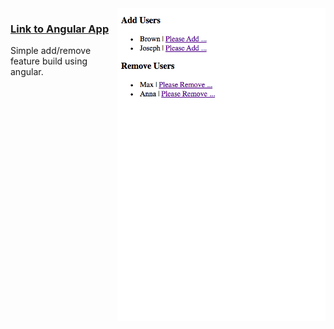 
<a href="https://mohibullahkamal.github.io/Angular_Concepts/">
  <img align="right" src="./appImage.png" height="500">
</a>

### [Link to Angular App](https://mohibullahkamal.github.io/Angular_Concepts/)


Simple add/remove feature build using angular.
